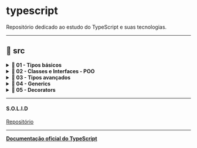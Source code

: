 # typescript
Repositório dedicado ao estudo do TypeScript e suas tecnologias.

---
## 📂 src

<details><summary><b> 📂 01 - Tipos básicos</b></summary>

*  01 - [annotations](src/01%20-%20Tipos%20Básicos/01%20-%20annotations)
*  02 - [any](src/01%20-%20Tipos%20Básicos/02%20-%20any)
*  03 - [void](src/01%20-%20Tipos%20Básicos/03%20-%20void)
*  04 - [object](src/01%20-%20Tipos%20Básicos/04%20-%20object)
*  05 - [array](src/01%20-%20Tipos%20Básicos/05%20-%20array)
*  06 - [tupla](src/01%20-%20Tipos%20Básicos/06%20-%20tupla)
*  07 - [null - undefined](src/01%20-%20Tipos%20Básicos/07%20-%20null%20-%20undefined)
*  08 - [never](src/01%20-%20Tipos%20Básicos/08%20-%20never)
*  09 - [enum](src/01%20-%20Tipos%20Básicos/09%20-%20enum)
*  10 - [unknown](src/01%20-%20Tipos%20Básicos/10%20-%20unknown)
*  11 - [union types](src/01%20-%20Tipos%20Básicos/11%20-%20union%20types)
*  12 - [tipos literais](./src/01%20-%20Tipos%20Básicos/12%20-%20literal%20types)
*  13 - [type alias](src/01%20-%20Tipos%20Básicos/13%20-%20type%20alias)
*  14 - [intersection types](src/01%20-%20Tipos%20Básicos/14%20-%20intersection%20types)
*  15 - [funções](src/01%20-%20Tipos%20Básicos/15%20-%20funções)
*  16 - [strutural typing](src/01%20-%20Tipos%20Básicos/16%20-%20strutural%20typing)
*  17 - [type assertions](src/01%20-%20Tipos%20Básicos/17%20-%20type%20assertions)
*  18 - [webpack](src/01%20-%20Tipos%20Básicos/18%20-%20webpack)
*  19 - [exercicio](src/01%20-%20Tipos%20Básicos/19%20-%20exercicio)
*  20 - [this em funções](src/01%20-%20Tipos%20Básicos/20%20-%20this%20em%20funções)
</details>

<details><summary><b> 📂 02 - Classes e Interfaces - POO</b></summary>

*  01 - [classes](src/02%20-%20Classes%20e%20Interfaces%20POO/01%20-%20classes)
*  02 - [public e private](src/02%20-%20Classes%20e%20Interfaces%20POO/02%20-%20public%20e%20private)
*  03 - [herança + diagrama UML](src/02%20-%20Classes%20e%20Interfaces%20POO/03%20-%20herança%20+%20diagrama%20UML)
*  04 - [super](./src/02%20-%20Classes%20e%20Interfaces%20POO/04%20-%20super)
*  05 - [protected](./src/02%20-%20Classes%20e%20Interfaces%20POO/05%20-%20protected)
*  06 - [getters e setters](./src/02%20-%20Classes%20e%20Interfaces%20POO/06%20-%20getters%20e%20setters)
*  07 - [static](./src/02%20-%20Classes%20e%20Interfaces%20POO/07%20-%20static)
*  08 - [construtor](./src/02%20-%20Classes%20e%20Interfaces%20POO/08%20-%20construtor%20privado)
*  09 - [abstract](./src/02%20-%20Classes%20e%20Interfaces%20POO/09%20-%20abstract)
*  10 - [associação + diagrama UML](./src/02%20-%20Classes%20e%20Interfaces%20POO/10%20-%20associação%20+%20diagrama%20UML)
*  11 - [agregação + UML](./src/02%20-%20Classes%20e%20Interfaces%20POO/11%20-%20agregação%20+%20UML)
*  12 - [composição](./src/02%20-%20Classes%20e%20Interfaces%20POO/12%20-%20composição)
*  13 - [Type Alias em Classes](./src/02%20-%20Classes%20e%20Interfaces%20POO/13%20-%20Type%20Alias%20em%20Classes)
*  14 - [interfaces](./src/02%20-%20Classes%20e%20Interfaces%20POO/14%20-%20interfaces)
*  15 - [exercício player](./src/02%20-%20Classes%20e%20Interfaces%20POO/15%20-%20exercício%20player)
*  16 - [interface parte 2](./src/02%20-%20Classes%20e%20Interfaces%20POO/16%20-%20interface%20parte%202)
</details>

<details><summary><b> 📂 03 - Tipos avançados</b></summary>

*  01 - [type guards](./src/03%20-%20Tipos%20avançados/01%20-%20type%20guards)
*  02 - [keyof e typeof](./src/03%20-%20Tipos%20avançados/02%20-%20keyof%20e%20typeof)
*  03 - [chaves em tipos](./src/03%20-%20Tipos%20avançados/03%20-%20chaves%20em%20tipos)
*  04 - [this polimorfico](./src/03%20-%20Tipos%20avançados/04%20-%20this%20polimorfico)
*  05 - [overload funções](./src/03%20-%20Tipos%20avançados/05%20-%20overload%20funções)
*  06 - [operators ES2020](./src/03%20-%20Tipos%20avançados/06%20-%20operators%20ES2020)
</details>

<details><summary><b> 📂 04 - Generics</b></summary>

*  01 - [generics 1 (Introdução)](./src/04%20-%20Generics/01%20-%20generics%201)
*  02 - [generics 2 (Array e Promises são generics)](./src/04%20-%20Generics/02%20-%20generics%202)
*  03 - [generics 3 (Interfaces e Type Alias)](./src/04%20-%20Generics/03%20-%20generics%203)
*  04 - [restrições em generics (constraints)](./src/04%20-%20Generics/04%20-%20restrições%20em%20generics)
*  05 - [generics com classe (implementação TAD pilha)](./src/04%20-%20Generics/05%20-%20generics%20com%20classe%20(TAD%20pilha))
*  06 - [generics com intersection](./src/04%20-%20Generics/06%20-%20generics%20com%20intersection)
*  07 - [type predicate](./src/04%20-%20Generics/07%20-%20type%20predicate)
*  08 - [utility types](./src/04%20-%20Generics/08%20-%20utility%20types)
*  09 - [exercício](./src/04%20-%20Generics/09%20-%20exercício)

</details>

<details><summary><b> 📂 05 - Decorators</b></summary>

* 01 - [decorator class 1](./src/05%20-%20Decorators/01%20-%20decorator%20class%201)
* 02 - [decorator class 2](./src/05%20-%20Decorators/02%20-%20decorator%20class%202)
* 03 - [decorator factories](./src/05%20-%20Decorators/03%20-%20decorator%20factories)
* 04 - [decorator composition](./src/05%20-%20Decorators/04%20-%20decorator%20composition)
* 05 - [method decorator](./src/05%20-%20Decorators/05%20-%20method%20decorator)
* 06 - [parameter decorator](./src/05%20-%20Decorators/06%20-%20parameter%20decorator)
* 07 - [property decorator](./src/05%20-%20Decorators/07%20-%20property%20decorator)
* 08 - [todos os decoradores](./src/05%20-%20Decorators/08%20-%20todos%20os%20decoradores)

</details>

---

#### S.O.L.I.D
[Repositório](https://github.com/rubens-lavor/S.O.L.I.D)



---
**[Documentação oficial do TypeScript](https://www.typescriptlang.org/docs/handbook/intro.html)**